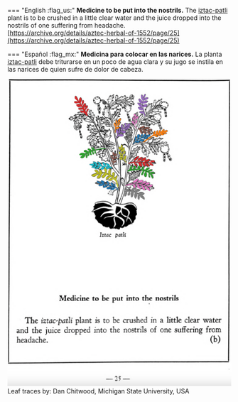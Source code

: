 
=== "English :flag_us:"
    **Medicine to be put into the nostrils.** The [iztac-patli](Iztac-patli.md) plant is to be crushed in a little clear water and the juice dropped into the nostrils of one suffering from headache.  
    [https://archive.org/details/aztec-herbal-of-1552/page/25](https://archive.org/details/aztec-herbal-of-1552/page/25)  


=== "Español :flag_mx:"
    **Medicina para colocar en las narices.** La planta [iztac-patli](Iztac-patli.md) debe triturarse en un poco de agua clara y su jugo se instila en las narices de quien sufre de dolor de cabeza.  


![D_p025.png](assets/D_p025.png)  
Leaf traces by: Dan Chitwood, Michigan State University, USA  